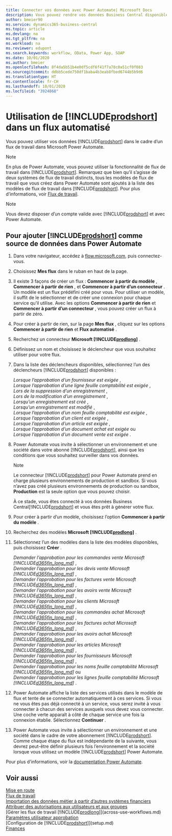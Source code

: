 ```yaml
---
title: Connecter vos données avec Power Automate| Microsoft Docs
description: Vous pouvez rendre vos données Business Central disponibles sous forme de source de données et spécifier une URL OData de vos services Web pour générer un flux de travail automatisé.
author: bmeier90
ms.service: dynamics365-business-central
ms.topic: article
ms.devlang: na
ms.tgt_pltfrm: na
ms.workload: na
ms.reviewer: edupont
ms.search.keywords: workflow, OData, Power App, SOAP
ms.date: 10/01/2020
ms.author: bmeier
ms.openlocfilehash: 8f4da5b51b4e0df5cdf6f41f7a78c0a51cf0f083
ms.sourcegitcommit: ddbb5cede750df1baba4b3eab8fbed6744b5b9d6
ms.translationtype: HT
ms.contentlocale: fr-CH
ms.lasthandoff: 10/01/2020
ms.locfileid: "3924868"
---
```

# <a name="using-prodshort-in-an-automated-workflow"></a>Utilisation de [!INCLUDE[prodshort](includes/prodshort.md)] dans un flux automatisé

Vous pouvez utiliser vos données [!INCLUDE[prodshort](includes/prodshort.md)] dans le cadre d’un flux de travail dans Microsoft Power Automate.

> [!NOTE]
> En plus de Power Automate, vous pouvez utiliser la fonctionnalité de flux de travail dans [!INCLUDE[prodshort](includes/prodshort.md)]. Remarquez que bien qu’il s’agisse de deux systèmes de flux de travail distincts, tous les modèles de flux de travail que vous créez dans Power Automate sont ajoutés à la liste des modèles de flux de travail dans [!INCLUDE[prodshort](includes/prodshort.md)]. Pour plus d’informations, voir [Flux de travail](across-workflow.md).  

> [!NOTE]  
> Vous devez disposer d’un compte valide avec [!INCLUDE[prodshort](includes/prodshort.md)] et avec Power Automate.  

## <a name="to-add-prodshort-as-a-data-source-in-power-automate"></a>Pour ajouter [!INCLUDE[prodshort](includes/prodshort.md)] comme source de données dans Power Automate

1. Dans votre navigateur, accédez à [flow.microsoft.com](https://flow.microsoft.com), puis connectez-vous.
2. Choisissez **Mes flux** dans le ruban en haut de la page.
3. Il existe 3 façons de créer un flux : **Commencer à partir du modèle** , **Commencer à partir de rien** , et **Commencer à partir d’un connecteur** . Un modèle est un flux prédéfini créé pour vous. Pour utiliser un modèle, il suffit de le sélectionner et de créer une connexion pour chaque service qu’il utilise. Avec les options **Commencer à partir de rien** et **Commencer à partir d’un connecteur** , vous pouvez créer un flux à partir de zéro.
4. Pour créer à partir de rien, sur la page **Mes flux** , cliquez sur les options **Commencer à partir de rien** et **Flux automatisé** .
5. Recherchez un connecteur **Microsoft [!INCLUDE[prodlong](includes/prodlong.md)]** .
6. Définissez un nom et choisissez le déclencheur que vous souhaitez utiliser pour votre flux.
7. Dans la liste des déclencheurs disponibles, sélectionnez l’un des déclencheurs [!INCLUDE[prodshort](includes/prodshort.md)] disponibles :  

    *Lorsque l’approbation d’un fournisseur est exigée* ,  
    *Lorsque l’approbation d’une ligne feuille comptabilité est exigée* ,  
    *Lors de la suppression d’un enregistrement* ,  
    *Lors de la modification d’un enregistrement* ,  
    *Lorsqu’un enregistrement est créé* ,  
    *Lorsqu’un enregistrement est modifié* ,  
    *Lorsque l’approbation d’un nom feuille comptabilité est exigée* ,  
    *Lorsque l’approbation d’un client est exigée* ,  
    *Lorsque l’approbation d’un article est exigée* ,  
    *Lorsque l’approbation d’un document achat est exigée* ou  
    *Lorsque l’approbation d’un document vente est exigée* .

8. Power Automate vous invite à sélectionner un environnement et une société dans votre abonné [!INCLUDE[prodshort](includes/prodshort.md)], ainsi que les conditions que vous souhaitez surveiller dans vos données.

    > [!NOTE]
    > Le connecteur [!INCLUDE[prodshort](includes/prodshort.md)] pour Power Automate prend en charge plusieurs environnements de production et sandbox. Si vous n’avez pas créé plusieurs environnements de production ou sandbox, **Production** est la seule option que vous pouvez choisir.  

    À ce stade, vous êtes connecté à vos données Business Central[!INCLUDE[prodshort](includes/prodshort.md)] et vous êtes prêt à générer votre flux.

9. Pour créer à partir d’un modèle, choisissez l’option **Commencer à partir du modèle** .
10. Recherchez des modèles **Microsoft [!INCLUDE[prodlong](includes/prodlong.md)]** .
11. Sélectionnez l’un des modèles dans la liste des modèles disponibles, puis choisissez **Créer** .  

    *Demander l’approbation pour les commandes vente Microsoft [!INCLUDE[d365fin_long_md](includes/d365fin_long_md.md)]* ,  
    *Demander l’approbation pour les devis vente Microsoft [!INCLUDE[d365fin_long_md](includes/d365fin_long_md.md)]* ,  
    *Demander l’approbation pour les factures vente Microsoft [!INCLUDE[d365fin_long_md](includes/d365fin_long_md.md)]* ,  
    *Demander l’approbation pour les avoirs vente Microsoft [!INCLUDE[d365fin_long_md](includes/d365fin_long_md.md)]* ,  
    *Demander l’approbation pour les clients Microsoft [!INCLUDE[d365fin_long_md](includes/d365fin_long_md.md)]* ,  
    *Demander l’approbation pour les commandes achat Microsoft [!INCLUDE[d365fin_long_md](includes/d365fin_long_md.md)]* ,  
    *Demander l’approbation pour les factures achat Microsoft [!INCLUDE[d365fin_long_md](includes/d365fin_long_md.md)]* ,  
    *Demander l’approbation pour les avoirs achat Microsoft [!INCLUDE[d365fin_long_md](includes/d365fin_long_md.md)]* ,  
    *Demander l’approbation pour les articles Microsoft [!INCLUDE[d365fin_long_md](includes/d365fin_long_md.md)]* ,  
    *Demander l’approbation pour les fournisseurs Microsoft [!INCLUDE[d365fin_long_md](includes/d365fin_long_md.md)]* ,  
    *Demander l’approbation pour les noms feuille comptabilité Microsoft [!INCLUDE[d365fin_long_md](includes/d365fin_long_md.md)]* ou    
    *Demander l’approbation pour les lignes feuille comptabilité Microsoft [!INCLUDE[d365fin_long_md](includes/d365fin_long_md.md)]* .  
12. Power Automate affiche la liste des services utilisés dans le modèle de flux et tente de se connecter automatiquement à ces services. Si vous ne vous êtes pas déjà connecté à un service, vous serez invité à vous connecter à chacun des services auxquels vous devez vous connecter. Une coche verte apparaît à côté de chaque service une fois la connexion établie. Sélectionnez **Continuer** .
13. Power Automate vous invite à sélectionner un environnement et une société dans le cadre de votre abonnement [!INCLUDE[prodshort](includes/prodshort.md)]. Comme chaque étape du flux est indépendante de la suivante, vous devrez peut-être définir plusieurs fois l’environnement et la société lorsque vous utilisez un modèle [!INCLUDE[prodshort](includes/prodshort.md)] Power Automate.

Pour plus d’informations, voir la [documentation Power Automate](/power-automate/getting-started).

## <a name="see-also"></a>Voir aussi

[Mise en route](product-get-started.md)  
[Flux de travail](across-workflow.md)  
[Importation des données métier à partir d’autres systèmes financiers](across-import-data-configuration-packages.md)  
[Attribuer des autorisations aux utilisateurs et aux groupes](ui-define-granular-permissions.md)  
[Gérer les flux de travail [!INCLUDE[prodlong](includes/prodlong.md)]](across-use-workflows.md)  
[Paramètres utilisateur approbation](across-how-to-set-up-approval-users.md)  
[Configuration de [!INCLUDE[prodshort](includes/prodshort.md)]](setup.md)  
[Finances](finance.md)  
